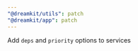 ```yaml
---
"@dreamkit/utils": patch
"@dreamkit/app": patch
---
```


Add `deps` and `priority` options to services
